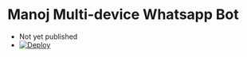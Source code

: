 # Manoj Multi-device Whatsapp Bot

- Not yet published
- [![Deploy](https://www.herokucdn.com/deploy/button.svg)](https://heroku.com/deploy?template=https://github.com/mrsanon1/Thisan-Md)

